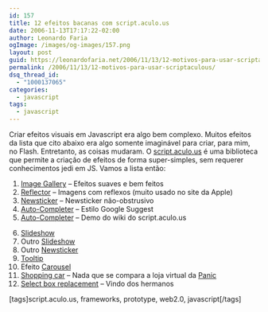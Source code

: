 ```yaml
---
id: 157
title: 12 efeitos bacanas com script.aculo.us
date: 2006-11-13T17:17:22-02:00
author: Leonardo Faria
ogImage: /images/og-images/157.png
layout: post
guid: https://leonardofaria.net/2006/11/13/12-motivos-para-usar-scriptaculous/
permalink: /2006/11/13/12-motivos-para-usar-scriptaculous/
dsq_thread_id:
  - "1000137065"
categories:
  - javascript
tags:
  - javascript
---
```

Criar efeitos visuais em Javascript era algo bem complexo. Muitos efeitos da lista que cito abaixo era algo somente imaginável para criar, para mim, no Flash. Entretanto, as coisas mudaram. O [script.aculo.us](http://script.aculo.us/) é uma biblioteca que permite a criação de efeitos de forma super-simples, sem requerer conhecimentos jedi em JS. Vamos a lista então:

1) [Image Gallery](http://pragmaticobjects.org/index.php?itemid=7) – Efeitos suaves e bem feitos  
2) [Reflector](http://mir.aculo.us/stuff/reflector/reflector.html) – Imagens com reflexos (muito usado no site da Apple)  
3) [Newsticker](http://www.bartelme.at/journal/archive/accessible_javascript_newsticker) – Newsticker não-obstrusivo  
4) [Auto-Completer](http://www.ajaxcf.com/blog/index.cfm/2006/2/28/Building-a-Local-AutoCompleter) – Estilo Google Suggest  
5) [Auto-Completer](http://wiki.script.aculo.us/scriptaculous/show/Autocompleter.Local) – Demo do wiki do script.aculo.us  

<!--more-->

6) [Slideshow](http://blog.remvee.net/post/17)  
7) Outro [Slideshow](http://www.bigbold.com/snippets/posts/show/1068)  
8) Outro [Newsticker](http://mikeomatic.net/?p=78)  
9) [Tooltip](http://blog.innerewut.de/articles/2006/10/19/a-prototype-based-javascript-tooltip)  
10) Efeito [Carousel](http://prototype-carousel.xilinus.com/)  
11) [Shopping car](http://www.ajaxlessons.com/2006/02/19/ajax-workshop-3-shopping-cart-using-scriptaculous) – Nada que se compara a loja virtual da [Panic](http://panic.com/goods/)  
12) [Select box replacement](http://www.glanzani.com.ar/select/) – Vindo dos hermanos

[tags]script.aculo.us, frameworks, prototype, web2.0, javascript[/tags]
